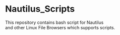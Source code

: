 # Nautilus_Scripts

This repository contains bash script for Nautilus  
and other Linux File Browsers which supports scripts.
